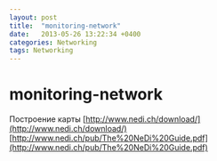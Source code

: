 ```yaml
---
layout: post
title:  "monitoring-network"
date:   2013-05-26 13:22:34 +0400
categories: Networking
tags: Networking
---
```


# monitoring-network

Построение карты
[http://www.nedi.ch/download/](http://www.nedi.ch/download/)
[http://www.nedi.ch/pub/The%20NeDi%20Guide.pdf](http://www.nedi.ch/pub/The%20NeDi%20Guide.pdf)
